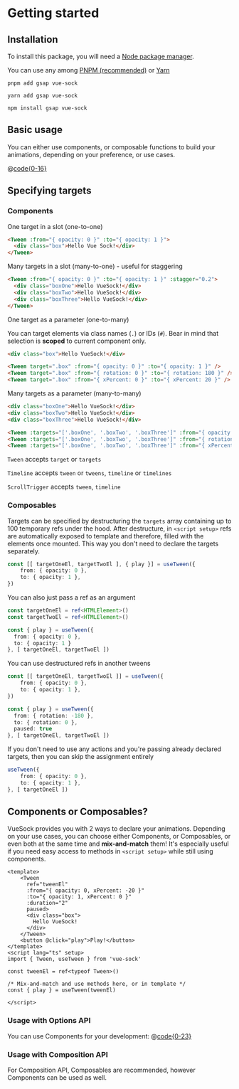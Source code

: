# Getting started

## Installation
To install this package, you will need a [Node package manager](https://nodejs.org/en/download/). 

You can use any among [PNPM (recommended)](https://pnpm.io/) or [Yarn](https://yarnpkg.net/)

<CodeGroup>
  <CodeGroupItem title="PNPM" active>

```bash:no-line-numbers
pnpm add gsap vue-sock
```

  </CodeGroupItem>

  <CodeGroupItem title="YARN">

```bash:no-line-numbers
yarn add gsap vue-sock
```

  </CodeGroupItem>

  <CodeGroupItem title="NPM">

```bash:no-line-numbers
npm install gsap vue-sock
```

  </CodeGroupItem>
</CodeGroup>

## Basic usage

You can either use components, or composable functions to build your animations, depending on your preference, or use cases.

<CodeGroup>
  <CodeGroupItem title="Components">

@[code{0-16}](../.vuepress/components/guide/getting-started/BasicUsageComponent.vue)

<AppExample penLink="https://codepen.io/jojk0/pen/yLpVpMO">
  <BasicUsageComponent />
</AppExample>

  </CodeGroupItem>
    <CodeGroupItem title="Composables">

<!-- @[code{0-20}](../.vuepress/components/guide/getting-started/BasicUsageComposition.vue) -->

<BasicUsageComposition />

  </CodeGroupItem>
</CodeGroup>

## Specifying targets
### Components
One target in a slot (one-to-one)

```html
<Tween :from="{ opacity: 0 }" :to="{ opacity: 1 }">
  <div class="box">Hello Vue Sock!</div>
</Tween>
```

Many targets in a slot (many-to-one) - useful for staggering

```html
<Tween :from="{ opacity: 0 }" :to="{ opacity: 1 }" :stagger="0.2">
  <div class="boxOne">Hello VueSock!</div>
  <div class="boxTwo">Hello VueSock!</div>
  <div class="boxThree">Hello VueSock!</div>
</Tween>
```

One target as a parameter (one-to-many)

You can target elements via class names (`.`) or IDs (`#`).
Bear in mind that selection is **scoped** to current component only.

```html
<div class="box">Hello VueSock!</div>

<Tween target=".box" :from="{ opacity: 0 }" :to="{ opacity: 1 }" />
<Tween target=".box" :from="{ rotation: 0 }" :to="{ rotation: 180 }" />
<Tween target=".box" :from="{ xPercent: 0 }" :to="{ xPercent: 20 }" />
```

Many targets as a parameter (many-to-many)

```html
<div class="boxOne">Hello VueSock!</div>
<div class="boxTwo">Hello VueSock!</div>
<div class="boxThree">Hello VueSock!</div>

<Tween :targets="['.boxOne', '.boxTwo', '.boxThree']" :from="{ opacity: 0 }" :to="{ opacity: 1 }" :stagger="0.2" />
<Tween :targets="['.boxOne', '.boxTwo', '.boxThree']" :from="{ rotation: 0 }" :to="{ rotation: 180 }" :stagger="0.2" />
<Tween :targets="['.boxOne', '.boxTwo', '.boxThree']" :from="{ xPercent: 0 }" :to="{ xPercent: 20 }" :stagger="0.2" />
```

`Tween` accepts `target` or `targets`

`Timeline` accepts `tween` or `tweens`, `timeline` or `timelines`

`ScrollTrigger` accepts `tween`, `timeline`

### Composables
Targets can be specified by destructuring the `targets` array containing up to 100 temporary refs under the hood. After destructure, in `<script setup>` refs are automatically exposed to template and therefore, filled with the elements once mounted. This way you don't need to declare the targets separately.

```ts
const [[ targetOneEl, targetTwoEl ], { play }] = useTween({
    from: { opacity: 0 }, 
    to: { opacity: 1 },
})
```

You can also just pass a ref as an argument

```ts
const targetOneEl = ref<HTMLElement>()
const targetTwoEl = ref<HTMLElement>()

const { play } = useTween({
  from: { opacity: 0 }, 
  to: { opacity: 1 }
}, [ targetOneEl, targetTwoEl ])
```

You can use destructured refs in another tweens

```ts
const [[ targetOneEl, targetTwoEl ]] = useTween({
    from: { opacity: 0 }, 
    to: { opacity: 1 },
})

const { play } = useTween({
  from: { rotation: -180 },
  to: { rotation: 0 },
  paused: true
}, [ targetOneEl, targetTwoEl ])
```

If you don't need to use any actions and you're passing already declared targets, then you can skip the assignment entirely

```ts
useTween({
    from: { opacity: 0 }, 
    to: { opacity: 1 },
}, [ targetOneEl ])
```

## Components or Composables?
VueSock provides you with 2 ways to declare your animations. Depending on your use cases, you can choose either Components, or Composables, or even both at the same time and **mix-and-match** them! It's especially useful if you need easy access to methods in `<script setup>` while still using components.

```vue
<template>
    <Tween 
      ref="tweenEl"
      :from="{ opacity: 0, xPercent: -20 }" 
      :to="{ opacity: 1, xPercent: 0 }" 
      :duration="2"
      paused>
      <div class="box">
        Hello VueSock!
      </div>
    </Tween>
    <button @click="play">Play!</button>
</template>
<script lang="ts" setup>
import { Tween, useTween } from 'vue-sock'

const tweenEl = ref<typeof Tween>()

/* Mix-and-match and use methods here, or in template */
const { play } = useTween(tweenEl)

</script>
```

### Usage with Options API
You can use Components for your development:
@[code{0-23}](../.vuepress/components/guide/getting-started/OptionsAPI.vue)


### Usage with Composition API
For Composition API, Composables are recommended, however Components can be used as well.
